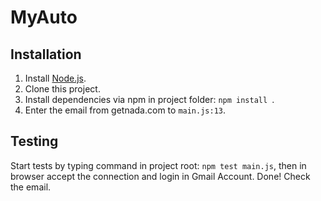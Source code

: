 # MyAuto
## Installation

1. Install [Node.js](https://nodejs.org/).
2. Clone this project.
3. Install dependencies via npm in project folder: ```npm install ```.
4. Enter the email from getnada.com to ```main.js:13```.

## Testing

Start tests by typing command in project root: ```npm test main.js```, then in browser accept the connection and login in Gmail Account.
Done! Check the email.
